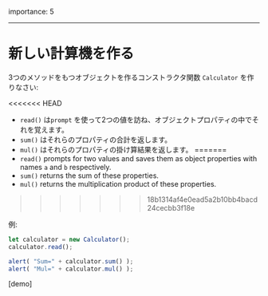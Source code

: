 importance: 5

---

# 新しい計算機を作る

3つのメソッドをもつオブジェクトを作るコンストラクタ関数 `Calculator` を作りなさい:

<<<<<<< HEAD
- `read()` は`prompt` を使って2つの値を訪ね、オブジェクトプロパティの中でそれを覚えます。
- `sum()` はそれらのプロパティの合計を返します。
- `mul()` はそれらのプロパティの掛け算結果を返します。
=======
- `read()` prompts for two values and saves them as object properties with names `a` and `b` respectively.
- `sum()` returns the sum of these properties.
- `mul()` returns the multiplication product of these properties.
>>>>>>> 18b1314af4e0ead5a2b10bb4bacd24cecbb3f18e

例:

```js
let calculator = new Calculator();
calculator.read();

alert( "Sum=" + calculator.sum() );
alert( "Mul=" + calculator.mul() );
```

[demo]
